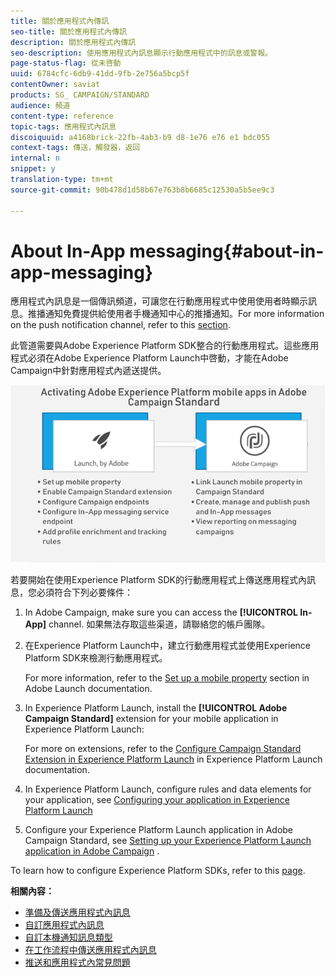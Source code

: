 ```yaml
---
title: 關於應用程式內傳訊
seo-title: 關於應用程式內傳訊
description: 關於應用程式內傳訊
seo-description: 使用應用程式內訊息顯示行動應用程式中的訊息或警報。
page-status-flag: 從未啓動
uuid: 6784cfc-6db9-41dd-9fb-2e756a5bcp5f
contentOwner: saviat
products: SG_ CAMPAIGN/STANDARD
audience: 頻道
content-type: reference
topic-tags: 應用程式內訊息
discoiquuid: a4168brick-22fb-4ab3-b9 d8-1e76 e76 e1 bdc055
context-tags: 傳送，觸發器，返回
internal: n
snippet: y
translation-type: tm+mt
source-git-commit: 90b478d1d58b67e763b8b6685c12530a5b5ee9c3

---
```



# About In-App messaging{#about-in-app-messaging}

應用程式內訊息是一個傳訊頻道，可讓您在行動應用程式中使用使用者時顯示訊息。推播通知免費提供給使用者手機通知中心的推播通知。For more information on the push notification channel, refer to this [section](../../channels/using/about-push-notifications.md).

此管道需要與Adobe Experience Platform SDK整合的行動應用程式。這些應用程式必須在Adobe Experience Platform Launch中啓動，才能在Adobe Campaign中針對應用程式內遞送提供。

![](assets/launch_campaign.png)

若要開始在使用Experience Platform SDK的行動應用程式上傳送應用程式內訊息，您必須符合下列必要條件：

1. In Adobe Campaign, make sure you can access the **[!UICONTROL In-App]** channel. 如果無法存取這些渠道，請聯絡您的帳戶團隊。
1. 在Experience Platform Launch中，建立行動應用程式並使用Experience Platform SDK來檢測行動應用程式。

   For more information, refer to the [Set up a mobile property](https://aep-sdks.gitbook.io/docs/getting-started/create-a-mobile-property) section in Adobe Launch documentation.

1. In Experience Platform Launch, install the **[!UICONTROL Adobe Campaign Standard]** extension for your mobile application in Experience Platform Launch:

   For more on extensions, refer to the [Configure Campaign Standard Extension in Experience Platform Launch](https://aep-sdks.gitbook.io/docs/using-mobile-extensions/adobe-campaign-standard) in Experience Platform Launch documentation.

1. In Experience Platform Launch, configure rules and data elements for your application, see [Configuring your application in Experience Platform Launch](https://helpx.adobe.com/campaign/kb/configuring-app-sdk.html#ConfiguringyourapplicationinLaunch)
1. Configure your Experience Platform Launch application in Adobe Campaign Standard, see [Setting up your Experience Platform Launch application in Adobe Campaign](https://helpx.adobe.com/campaign/kb/configuring-app-sdk.html#SettingupyourAdobeLaunchapplicationinAdobeCampaign) .

To learn how to configure Experience Platform SDKs, refer to this [page](https://helpx.adobe.com/campaign/kb/configuring-app-sdk.html).

**相關內容：**

* [準備及傳送應用程式內訊息](../../channels/using/preparing-and-sending-an-in-app-message.md)
* [自訂應用程式內訊息](../../channels/using/customizing-an-in-app-message.md)
* [自訂本機通知訊息類型](../../channels/using/customizing-an-in-app-message.md#customizing-a-local-notification-message-type)
* [在工作流程中傳送應用程式內訊息](../../automating/using/in-app-delivery.md)
* [推送和應用程式內常見問題](https://helpx.adobe.com/campaign/kb/push_inapp_faq.html)